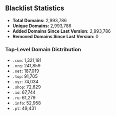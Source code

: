 ## Blacklist Statistics

- **Total Domains:** 2,993,786
- **Unique Domains:** 2,993,786
- **Added Domains Since Last Version:** 2,993,786
- **Removed Domains Since Last Version:** 0

### Top-Level Domain Distribution

-  `.com`: 1,321,181
-  `.org`: 241,859
-  `.net`: 187,019
-  `.top`: 91,705
-  `.xyz`: 74,034
-  `.shop`: 72,629
-  `.io`: 67,744
-  `.ru`: 61,279
-  `.info`: 52,958
-  `.pl`: 49,431
